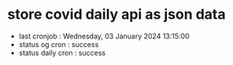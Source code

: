 # store covid daily api as json data

- last cronjob : Wednesday, 03 January 2024 13:15:00
- status og cron : success
- status daily cron : success
      
      